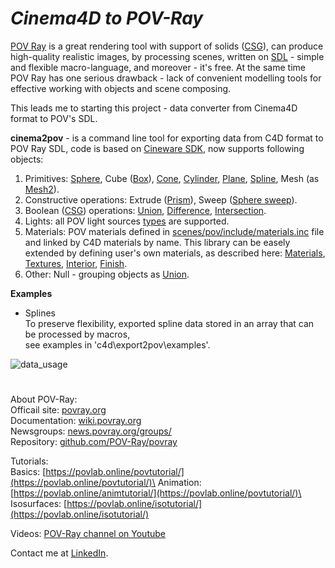 # *Cinema4D to POV-Ray*

[POV Ray](http://www.povray.org) is a great rendering tool with support of solids ([CSG](https://wiki.povray.org/content/Reference:Constructive_Solid_Geometry)), can produce high-quality realistic images, by processing scenes, written on [SDL](https://wiki.povray.org/content/Documentation:Tutorial_Section_3.9) - simple and flexible macro-language, and moreover - it's free. At the same time POV Ray has one serious drawback - lack of convenient modelling tools for effective working with objects and scene composing.

This leads me to starting this project - data converter from Cinema4D format to POV's SDL.

**cinema2pov** - is a command line tool for exporting data from C4D format to POV Ray SDL, code is based on [Cineware SDK](https://developers.maxon.net/docs/CinewareSDK/html/index.html), now supports following objects:

1. Primitives: [Sphere](https://wiki.povray.org/content/Reference:Sphere), Cube ([Box](https://wiki.povray.org/content/Reference:Box)), [Cone](https://wiki.povray.org/content/Reference:Cone), [Cylinder](https://wiki.povray.org/content/Reference:Cylinder), [Plane](https://wiki.povray.org/content/Reference:Plane), [Spline](https://wiki.povray.org/content/Reference:Spline), Mesh (as [Mesh2](https://wiki.povray.org/content/Reference:Mesh2)).
2. Constructive operations: Extrude ([Prism](https://wiki.povray.org/content/Reference:Prism)), Sweep ([Sphere sweep](https://wiki.povray.org/content/Reference:Sphere_Sweep)). 
3. Boolean ([CSG](https://wiki.povray.org/content/Reference:Constructive_Solid_Geometry)) operations: [Union](https://wiki.povray.org/content/Reference:Union), [Difference](https://wiki.povray.org/content/Reference:Difference), [Intersection](https://wiki.povray.org/content/Reference:Intersection).
4. Lights: all POV light sources [types](https://wiki.povray.org/content/Reference:Light_Source#Area_Lights) are supported.
5. Materials: POV materials defined in    [scenes/pov/include/materials.inc](https://github.com/syanenko/cinema2pov/blob/main/cinema2pov/scenes/pov/include/materials.inc) file and linked by C4D materials by name. This library can be easely extended by defining user's own materials, as described here:
[Materials](https://wiki.povray.org/content/Reference:Material), 
[Textures](https://wiki.povray.org/content/Reference:Texture), 
[Interior](https://wiki.povray.org/content/Reference:Interior), 
[Finish](https://wiki.povray.org/content/Reference:Finish).
6. Other: Null - grouping objects as [Union](https://wiki.povray.org/content/Reference:Union).

**Examples**
- Splines\
To preserve flexibility, exported spline data stored in an array that can be processed by macros,\
see examples in 'c4d\export2pov\examples'.

![data_usage](https://user-images.githubusercontent.com/6688301/222774955-c665690e-13a9-4862-aec0-bf9a59f1994e.png)
#
About POV-Ray:\
Officail site: [povray.org](http://www.povray.org)\
Documentation: [wiki.povray.org](https://wiki.povray.org/content/Documentation:Contents)\
Newsgroups: [news.povray.org/groups/](https://news.povray.org/groups/)\
Repository: [github.com/POV-Ray/povray](https://github.com/POV-Ray/povray)

Tutorials:\
Basics: [https://povlab.online/povtutorial/](https://povlab.online/povtutorial/)\
Animation: [https://povlab.online/animtutorial/](https://povlab.online/povtutorial/)\
Isosurfaces: [https://povlab.online/isotutorial/](https://povlab.online/isotutorial/)

Videos: [POV-Ray channel on Youtube](https://www.youtube.com/playlist?list=PL_L-Rlt-OWoJm6HN9t-hxXRk-b6SONXbJ)

Contact me at [LinkedIn](https://www.linkedin.com/in/sergey-yanenko-57b21a96/).
